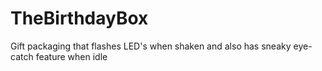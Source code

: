 # TheBirthdayBox
Gift packaging that flashes LED's when shaken and also has sneaky eye-catch feature when idle
